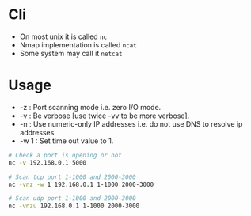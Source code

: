 Cli
=====
* On most unix it is called `nc`
* Nmap implementation is called `ncat`
* Some system may call it `netcat`

Usage
=====
* -z : Port scanning mode i.e. zero I/O mode.
* -v : Be verbose [use twice -vv to be more verbose].
* -n : Use numeric-only IP addresses i.e. do not use DNS to resolve ip addresses.
* -w 1 : Set time out value to 1.
```sh
# Check a port is opening or not
nc -v 192.168.0.1 5000

# Scan tcp port 1-1000 and 2000-3000
nc -vnz -w 1 192.168.0.1 1-1000 2000-3000

# Scan udp port 1-1000 and 2000-3000
nc -vnzu 192.168.0.1 1-1000 2000-3000
```

